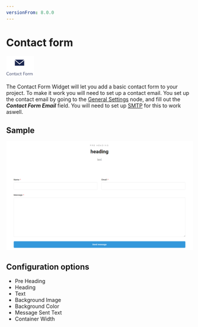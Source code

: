 ```yaml
---
versionFrom: 8.0.0
---
```


# Contact form
![Contact Form widget icon](images/Contact-Form.png)

The Contact Form Widget will let you add a basic contact form to your project. To make it work you will need to set up a contact email.
You set up the contact email by going to the  [General Settings](../../Settings/General-Settings/) node, and fill out the ***Contact Form Email*** field.
You will need to set up [SMTP](../../../../Umbraco-Cloud/Set-Up/SMTP-settings/) for this to work aswell.

## Sample

![Frontpage example of a Contact Form](images/Contact-form-example.png)

## Configuration options

- Pre Heading
- Heading
- Text
- Background Image
- Background Color
- Message Sent Text
- Container Width

